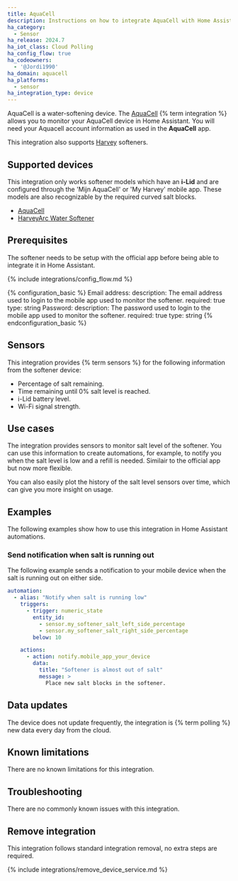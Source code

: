 ```yaml
---
title: AquaCell
description: Instructions on how to integrate AquaCell with Home Assistant.
ha_category:
  - Sensor
ha_release: 2024.7
ha_iot_class: Cloud Polling
ha_config_flow: true
ha_codeowners:
  - '@Jordi1990'
ha_domain: aquacell
ha_platforms:
  - sensor
ha_integration_type: device
---
```


AquaCell is a water-softening device. The [AquaCell](https://www.aquacell-waterontharder.nl/) {% term integration %} allows you to monitor your AquaCell device in Home Assistant.
You will need your Aquacell account information as used in the **AquaCell** app.

This integration also supports [Harvey](https://www.harveywatersofteners.co.uk/) softeners.

## Supported devices

This integration only works softener models which have an <b>i-Lid</b> and are configured through the 'Mijn AquaCell' or 'My Harvey' mobile app.
These models are also recognizable by the required curved salt blocks.
- [AquaCell](https://www.aquacell-waterontharder.nl/aquacell)
- [HarveyArc Water Softener](https://www.harveywatersofteners.co.uk/products/water-softeners/harveyarc-water-softener)

## Prerequisites

The softener needs to be setup with the official app before being able to integrate it in Home Assistant.

{% include integrations/config_flow.md %}

{% configuration_basic %}
Email address:
  description: The email address used to login to the mobile app used to monitor the softener.
  required: true
  type: string
Password:
  description: The password used to login to the mobile app used to monitor the softener.
  required: true
  type: string
{% endconfiguration_basic %}

## Sensors

This integration provides {% term sensors %} for the following information from the softener device:

- Percentage of salt remaining.
- Time remaining until 0% salt level is reached.
- i-Lid battery level.
- Wi-Fi signal strength.

## Use cases

The integration provides sensors to monitor salt level of the softener. You can use this information to create automations, for example, to notify you when the salt level is low and a refill is needed. Similair to the official app but now more flexible.

You can also easily plot the history of the salt level sensors over time, which can give you more insight on usage.

## Examples

The following examples show how to use this integration in Home Assistant automations.

### Send notification when salt is running out
The following example sends a notification to your mobile device when the salt is running out on either side.

```yaml
automation:
  - alias: "Notify when salt is running low"
    triggers:
      - trigger: numeric_state
        entity_id:
          - sensor.my_softener_salt_left_side_percentage
          - sensor.my_softener_salt_right_side_percentage
        below: 10

    actions:
      - action: notify.mobile_app_your_device
        data:
          title: "Softener is almost out of salt"
          message: > 
            Place new salt blocks in the softener.
```

## Data updates

The device does not update frequently, the integration is {% term polling %} new data every day from the cloud.

## Known limitations

There are no known limitations for this integration.

## Troubleshooting

There are no commonly known issues with this integration.

## Remove integration

This integration follows standard integration removal, no extra steps are required.

{% include integrations/remove_device_service.md %}

